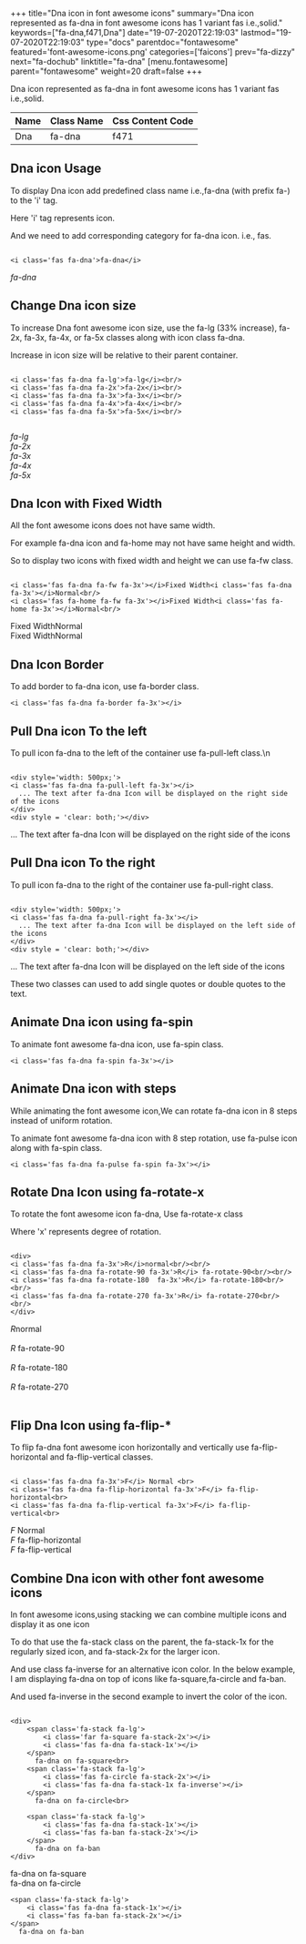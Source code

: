 +++
title="Dna icon in font awesome icons"
summary="Dna icon represented as fa-dna in font awesome icons has 1 variant fas i.e.,solid."
keywords=["fa-dna,f471,Dna"]
date="19-07-2020T22:19:03"
lastmod="19-07-2020T22:19:03"
type="docs"
parentdoc="fontawesome"
featured='font-awesome-icons.png'
categories=['faicons']
prev="fa-dizzy"
next="fa-dochub"
linktitle="fa-dna"
[menu.fontawesome]
parent="fontawesome"
weight=20
draft=false
+++


Dna icon represented as fa-dna in font awesome icons has 1 variant fas i.e.,solid.

<div class='table-responsive'><table class='table'><thead><tr><th>Name</th><th>Class Name</th><th>Css Content Code</th></tr></thead><tbody><tr><td>Dna</td><td>fa-dna</td><td>f471</td></tr></tbody></table></div>



## Dna icon Usage

To display Dna icon add predefined class name i.e.,fa-dna (with prefix fa-) to the 'i' tag.

Here 'i' tag represents icon.

And we need to add corresponding category for fa-dna icon. i.e., fas.


```

<i class='fas fa-dna'>fa-dna</i>
```

<i class='fas fa-dna'>fa-dna</i>




## Change Dna icon size
To increase Dna font awesome icon size, use the fa-lg (33% increase), fa-2x, fa-3x, fa-4x, or fa-5x classes along with icon class fa-dna.

Increase in icon size will be relative to their parent container. 

```

<i class='fas fa-dna fa-lg'>fa-lg</i><br/>
<i class='fas fa-dna fa-2x'>fa-2x</i><br/>
<i class='fas fa-dna fa-3x'>fa-3x</i><br/>
<i class='fas fa-dna fa-4x'>fa-4x</i><br/>
<i class='fas fa-dna fa-5x'>fa-5x</i><br/>
            
```

<i class='fas fa-dna fa-lg'>fa-lg</i><br/>
<i class='fas fa-dna fa-2x'>fa-2x</i><br/>
<i class='fas fa-dna fa-3x'>fa-3x</i><br/>
<i class='fas fa-dna fa-4x'>fa-4x</i><br/>
<i class='fas fa-dna fa-5x'>fa-5x</i><br/>
            



## Dna Icon with Fixed Width 

All the font awesome icons does not have same width.

For example fa-dna icon and fa-home may not have same height and width.

So to display two icons with fixed width and height we can use fa-fw class.


```

<i class='fas fa-dna fa-fw fa-3x'></i>Fixed Width<i class='fas fa-dna fa-3x'></i>Normal<br/>
<i class='fas fa-home fa-fw fa-3x'></i>Fixed Width<i class='fas fa-home fa-3x'></i>Normal<br/>
```

<i class='fas fa-dna fa-fw fa-3x'></i>Fixed Width<i class='fas fa-dna fa-3x'></i>Normal<br/>
<i class='fas fa-home fa-fw fa-3x'></i>Fixed Width<i class='fas fa-home fa-3x'></i>Normal<br/>



## Dna Icon Border 

To add border to fa-dna icon, use fa-border class.


```
<i class='fas fa-dna fa-border fa-3x'></i>

```
<i class='fas fa-dna fa-border fa-3x'></i>





## Pull Dna icon To the left

To pull icon fa-dna to the left of the container use fa-pull-left class.\n

```

<div style='width: 500px;'>
<i class='fas fa-dna fa-pull-left fa-3x'></i>
  ... The text after fa-dna Icon will be displayed on the right side of the icons
</div>
<div style = 'clear: both;'></div>
```

<div style='width: 500px;'>
<i class='fas fa-dna fa-pull-left fa-3x'></i>
  ... The text after fa-dna Icon will be displayed on the right side of the icons
</div>
<div style = 'clear: both;'></div>




## Pull Dna icon To the right
To pull icon fa-dna to the right of the container use fa-pull-right class.

```

<div style='width: 500px;'>
<i class='fas fa-dna fa-pull-right fa-3x'></i>
  ... The text after fa-dna Icon will be displayed on the left side of the icons
</div>
<div style = 'clear: both;'></div>
```

<div style='width: 500px;'>
<i class='fas fa-dna fa-pull-right fa-3x'></i>
  ... The text after fa-dna Icon will be displayed on the left side of the icons
</div>
<div style = 'clear: both;'></div>

These two classes can used to add single quotes or double quotes to the text.


## Animate Dna icon using fa-spin
To animate font awesome fa-dna icon, use fa-spin class.

```
<i class='fas fa-dna fa-spin fa-3x'></i>
```
<i class='fas fa-dna fa-spin fa-3x'></i>




## Animate Dna icon with steps
While animating the font awesome icon,We can rotate fa-dna icon in 8 steps instead of uniform rotation.

To animate font awesome fa-dna icon with 8 step rotation, use fa-pulse icon along with fa-spin class.


```
<i class='fas fa-dna fa-pulse fa-spin fa-3x'></i>

```
<i class='fas fa-dna fa-pulse fa-spin fa-3x'></i>





## Rotate Dna Icon using fa-rotate-x
To rotate the font awesome icon fa-dna, Use fa-rotate-x class

Where 'x' represents degree of rotation.


```

<div>
<i class='fas fa-dna fa-3x'>R</i>normal<br/><br/>
<i class='fas fa-dna fa-rotate-90 fa-3x'>R</i> fa-rotate-90<br/><br/> 
<i class='fas fa-dna fa-rotate-180  fa-3x'>R</i> fa-rotate-180<br/><br/> 
<i class='fas fa-dna fa-rotate-270 fa-3x'>R</i> fa-rotate-270<br/><br/>
</div>
```

<div>
<i class='fas fa-dna fa-3x'>R</i>normal<br/><br/>
<i class='fas fa-dna fa-rotate-90 fa-3x'>R</i> fa-rotate-90<br/><br/> 
<i class='fas fa-dna fa-rotate-180  fa-3x'>R</i> fa-rotate-180<br/><br/> 
<i class='fas fa-dna fa-rotate-270 fa-3x'>R</i> fa-rotate-270<br/><br/>
</div>




## Flip Dna Icon using fa-flip-*
To flip fa-dna font awesome icon horizontally and vertically use fa-flip-horizontal and fa-flip-vertical classes. 

```

<i class='fas fa-dna fa-3x'>F</i> Normal <br>
<i class='fas fa-dna fa-flip-horizontal fa-3x'>F</i> fa-flip-horizontal<br>
<i class='fas fa-dna fa-flip-vertical fa-3x'>F</i> fa-flip-vertical<br>
```

<i class='fas fa-dna fa-3x'>F</i> Normal <br>
<i class='fas fa-dna fa-flip-horizontal fa-3x'>F</i> fa-flip-horizontal<br>
<i class='fas fa-dna fa-flip-vertical fa-3x'>F</i> fa-flip-vertical<br>




## Combine Dna icon with other font awesome icons
In font awesome icons,using stacking we can combine multiple icons and display it as one icon 

To do that use the fa-stack class on the parent, the fa-stack-1x for the regularly sized icon, and fa-stack-2x for the larger icon.

And use class fa-inverse for an alternative icon color. 
In the below example, I am displaying fa-dna on top of icons like fa-square,fa-circle and fa-ban.

And used fa-inverse in the second example to invert the color of the icon.

```

<div>
    <span class='fa-stack fa-lg'>
        <i class='far fa-square fa-stack-2x'></i>
        <i class='fas fa-dna fa-stack-1x'></i>
    </span>
      fa-dna on fa-square<br>
    <span class='fa-stack fa-lg'>
        <i class='fas fa-circle fa-stack-2x'></i>
        <i class='fas fa-dna fa-stack-1x fa-inverse'></i>
    </span>
      fa-dna on fa-circle<br>

    <span class='fa-stack fa-lg'>
        <i class='fas fa-dna fa-stack-1x'></i>
        <i class='fas fa-ban fa-stack-2x'></i>
    </span>
      fa-dna on fa-ban
</div>
```

<div>
    <span class='fa-stack fa-lg'>
        <i class='far fa-square fa-stack-2x'></i>
        <i class='fas fa-dna fa-stack-1x'></i>
    </span>
      fa-dna on fa-square<br>
    <span class='fa-stack fa-lg'>
        <i class='fas fa-circle fa-stack-2x'></i>
        <i class='fas fa-dna fa-stack-1x fa-inverse'></i>
    </span>
      fa-dna on fa-circle<br>

    <span class='fa-stack fa-lg'>
        <i class='fas fa-dna fa-stack-1x'></i>
        <i class='fas fa-ban fa-stack-2x'></i>
    </span>
      fa-dna on fa-ban
</div>






